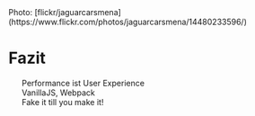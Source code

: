 <!-- .slide: data-background="assets/14480233596_1dc8ac6451_k.jpg" style="background-color: rgba(0, 0, 0, .3) !important;" -->
<div class="attribution">Photo: [flickr/jaguarcarsmena](https://www.flickr.com/photos/jaguarcarsmena/14480233596/)</div>

# Fazit

<ul style="list-style-type: none;">
    <li>Performance ist User Experience</li>
    <li>VanillaJS, Webpack</li>
    <li>Fake it till you make it!</li>
</ul>